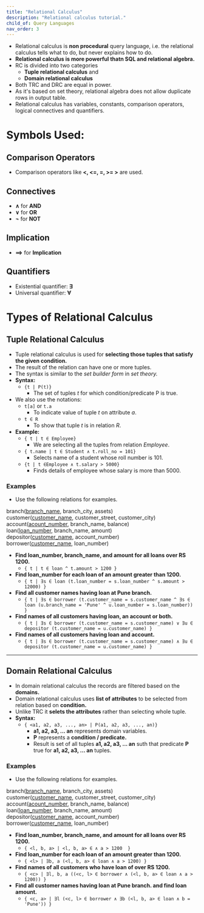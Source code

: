 ```yaml
---
title: "Relational Calculus"
description: "Relational calculus tutorial."
child_of: Query Languages
nav_order: 3
---
```


- Relational calculus is **non procedural** query language, i.e. the relational calculus tells what to do, but never explains how to do.
- **Relational calculus is more powerful thatn SQL and relational algebra.**
- RC is divided into two categories
    - **Tuple relational calculus** and 
    - **Domain relational calculus** 
- Both TRC and DRC are equal in power.
- As it's based on set theory, relational algebra does not allow duplicate rows in output table.
- Relational calculus has variables, constants, comparison operators, logical connectives and quantifiers.

# Symbols Used:

## Comparison Operators

- Comparison operators like **<, <=, =, >= >** are used.

## Connectives

- **∧** for **AND**
- **∨** for **OR**
- **¬** for **NOT**

## Implication

- **==>** for **Implication**

## Quantifiers

- Existential quantifier: **∃**
- Universal quantifier: **∀**

# Types of Relational Calculus

## Tuple Relational Calculus

- Tuple relational calculus is used for **selecting those tuples that satisfy the given condition.**
- The result of the relation can have one or more tuples.
- The syntax is similar to the *set builder form* in *set theory.*
- **Syntax:**
    - `{t | P(t)}`
        - The set of tuples *t* for which condition/predicate P is true.
- We also use the notations:
    - `t[a]` or `t.a`
        - To indicate value of tuple *t* on attribute *a*.
    - `t ∈ R`
        - To show that tuple *t* is in relation *R*.
- **Example:**
    - `{ t | t ∈ Employee}`
        - We are selecting all the tuples from relation *Employee*.
    - `{ t.name | t ∈ Student ∧ t.roll_no = 101}`
        - Selects name of a student whose roll number is 101.
    - `{t | t ∈Employee ∧ t.salary > 5000}`
        - Finds details of employee whose salary is more than 5000.
        

### Examples

- Use the following relations for examples.

branch(<u>branch_name</u>, branch_city, assets)<br>
customer(<u>customer_name</u>, customer_street, customer_city)<br>
account(<u>acount_number</u>, branch_name, balance)<br>
loan(<u>loan_number</u>, branch_name, amount)<br>
depositor(<u>customer_name</u>, account_number)<br>
borrower(<u>customer_name</u>, loan_number)<br>

- **Find loan_number, branch_name, and amount for all loans over RS 1200.**
    - `{ t | t ∈ loan ^ t.amount > 1200 }`
- **Find loan_number for each loan of an amount greater than 1200.**
    - `{ t | ∃s ∈ loan (t.loan_number = s.loan_number ^ s.amount > 12000) }`
- **Find all customer names having loan at Pune branch.**
    - `{ t | ∃s ∈ borrower (t.customer_name = s.customer_name ^ ∃s ∈ loan (u.branch_name = 'Pune' ^ u.loan_number = s.loan_number)) }`
- **Find names of all customers having loan, an account or both.**
    - `{ t | ∃s ∈ borrower (t.customer_name = s.customer_name) ∨ ∃u ∈ depositor (t.customer_name = u.customer_name) }`
- **Find names of all customers having loan and account.**
    - `{ t | ∃s ∈ borrower (t.customer_name = s.customer_name) ∧ ∃u ∈ depositor (t.customer_name = u.customer_name) }`

***

## Domain Relational Calculus

- In domain relational calculus the records are filtered based on the **domains.**
- Domain relational calculus uses **list of attributes** to be selected from relation based on **condition.**
- Unlike TRC it **selets the attributes** rather than selecting whole tuple.
- **Syntax:**
    - `{ <a1, a2, a3, ..., an> | P(a1, a2, a3, ..., an)}`
        - **a1, a2, a3, ... an** represents domain variables.
        - **P** represents a **condition / predicate.**
        - Result is set of all tuples **a1, a2, a3, ... an** suth that predicate  **P** true for **a1, a2, a3, ... an** tuples. 

### Examples

- Use the following relations for examples.

branch(<u>branch_name</u>, branch_city, assets)<br>
customer(<u>customer_name</u>, customer_street, customer_city)<br>
account(<u>acount_number</u>, branch_name, balance)<br>
loan(<u>loan_number</u>, branch_name, amount)<br>
depositor(<u>customer_name</u>, account_number)<br>
borrower(<u>customer_name</u>, loan_number)<br>

- **Find loan_number, branch_name, and amount for all loans over RS 1200.**
    - `{ <l, b, a> | <l, b, a> ∈ ∧ a > 1200  }`
- **Find loan_number for each loan of an amount greater than 1200.**
    - `{ <l> | ∃b, a (<l, b, a> ∈ loan ∧ a > 1200) }`
- **Find names of all customers who have loan of over RS 1200.**
    - `{ <c> | ∃l, b, a ((<c, l> ∈ borrower ∧ (<l, b, a> ∈ loan ∧ a > 1200)) }`
- **Find all customer names having loan at Pune branch. and find loan amount.**
    - `{ <c, a> | ∃l (<c, l> ∈ borrower ∧ ∃b (<l, b, a> ∈ loan ∧ b = 'Pune')) }`